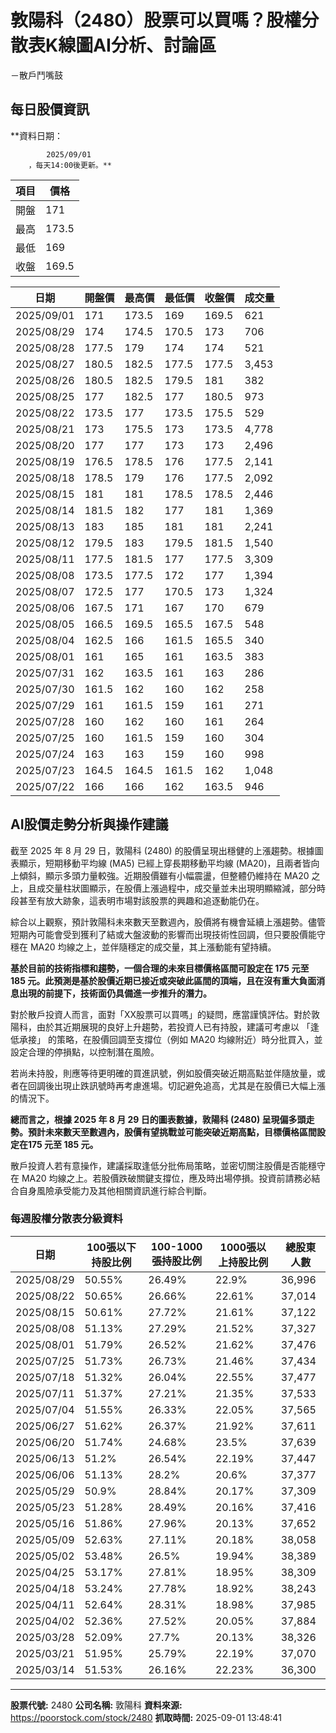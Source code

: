# 敦陽科（2480）股票可以買嗎？股權分散表K線圖AI分析、討論區
－散戶鬥嘴鼓

## 每日股價資訊

**資料日期：
        
            2025/09/01
        ，每天14:00後更新。**

| 項目 | 價格 |
|------|------|
| 開盤 | 171 |
| 最高 | 173.5 |
| 最低 | 169 |
| 收盤 | 169.5 |

| 日期 | 開盤價 | 最高價 | 最低價 | 收盤價 | 成交量 |
|------|--------|--------|--------|--------|--------|
| 2025/09/01 | 171 | 173.5 | 169 | 169.5 | 621 |
| 2025/08/29 | 174 | 174.5 | 170.5 | 173 | 706 |
| 2025/08/28 | 177.5 | 179 | 174 | 174 | 521 |
| 2025/08/27 | 180.5 | 182.5 | 177.5 | 177.5 | 3,453 |
| 2025/08/26 | 180.5 | 182.5 | 179.5 | 181 | 382 |
| 2025/08/25 | 177 | 182.5 | 177 | 180.5 | 973 |
| 2025/08/22 | 173.5 | 177 | 173.5 | 175.5 | 529 |
| 2025/08/21 | 173 | 175.5 | 173 | 173.5 | 4,778 |
| 2025/08/20 | 177 | 177 | 173 | 173 | 2,496 |
| 2025/08/19 | 176.5 | 178.5 | 176 | 177.5 | 2,141 |
| 2025/08/18 | 178.5 | 179 | 176 | 177.5 | 2,092 |
| 2025/08/15 | 181 | 181 | 178.5 | 178.5 | 2,446 |
| 2025/08/14 | 181.5 | 182 | 177 | 181 | 1,369 |
| 2025/08/13 | 183 | 185 | 181 | 181 | 2,241 |
| 2025/08/12 | 179.5 | 183 | 179.5 | 181.5 | 1,540 |
| 2025/08/11 | 177.5 | 181.5 | 177 | 177.5 | 3,309 |
| 2025/08/08 | 173.5 | 177.5 | 172 | 177 | 1,394 |
| 2025/08/07 | 172.5 | 177 | 170.5 | 173 | 1,324 |
| 2025/08/06 | 167.5 | 171 | 167 | 170 | 679 |
| 2025/08/05 | 166.5 | 169.5 | 165.5 | 167.5 | 548 |
| 2025/08/04 | 162.5 | 166 | 161.5 | 165.5 | 340 |
| 2025/08/01 | 161 | 165 | 161 | 163.5 | 383 |
| 2025/07/31 | 162 | 163.5 | 161 | 163 | 286 |
| 2025/07/30 | 161.5 | 162 | 160 | 162 | 258 |
| 2025/07/29 | 161 | 161.5 | 159 | 161 | 271 |
| 2025/07/28 | 160 | 162 | 160 | 161 | 264 |
| 2025/07/25 | 160 | 161.5 | 159 | 160 | 304 |
| 2025/07/24 | 163 | 163 | 159 | 160 | 998 |
| 2025/07/23 | 164.5 | 164.5 | 161.5 | 162 | 1,048 |
| 2025/07/22 | 166 | 166 | 162 | 163.5 | 946 |

## AI股價走勢分析與操作建議

截至 2025 年 8 月 29 日，敦陽科 (2480) 的股價呈現出穩健的上漲趨勢。根據圖表顯示，短期移動平均線 (MA5) 已經上穿長期移動平均線 (MA20)，且兩者皆向上傾斜，顯示多頭力量較強。近期股價雖有小幅震盪，但整體仍維持在 MA20 之上，且成交量柱狀圖顯示，在股價上漲過程中，成交量並未出現明顯縮減，部分時段甚至有放大跡象，這表明市場對該股票的興趣和追逐動能仍在。

綜合以上觀察，預計敦陽科未來數天至數週內，股價將有機會延續上漲趨勢。儘管短期內可能會受到獲利了結或大盤波動的影響而出現技術性回調，但只要股價能守穩在 MA20 均線之上，並伴隨穩定的成交量，其上漲動能有望持續。

**基於目前的技術指標和趨勢，一個合理的未來目標價格區間可設定在 175 元至 185 元。此預測是基於股價近期已接近或突破此區間的頂端，且在沒有重大負面消息出現的前提下，技術面仍具備進一步推升的潛力。**

對於散戶投資人而言，面對「XX股票可以買嗎」的疑問，應當謹慎評估。對於敦陽科，由於其近期展現的良好上升趨勢，若投資人已有持股，建議可考慮以 「逢低承接」 的策略，在股價回調至支撐位（例如 MA20 均線附近）時分批買入，並設定合理的停損點，以控制潛在風險。

若尚未持股，則應等待更明確的買進訊號，例如股價突破近期高點並伴隨放量，或者在回調後出現止跌訊號時再考慮進場。切記避免追高，尤其是在股價已大幅上漲的情況下。

**總而言之，根據 2025 年 8 月 29 日的圖表數據，敦陽科 (2480) 呈現偏多頭走勢。預計未來數天至數週內，股價有望挑戰並可能突破近期高點，目標價格區間設定在175 元至 185 元。**

散戶投資人若有意操作，建議採取逢低分批佈局策略，並密切關注股價是否能穩守在 MA20 均線之上。若股價跌破關鍵支撐位，應及時出場停損。投資前請務必結合自身風險承受能力及其他相關資訊進行綜合判斷。

### 每週股權分散表分級資料

| 日期 | 100張以下持股比例 | 100-1000張持股比例 | 1000張以上持股比例 | 總股東人數 |
|------|-------------------|--------------------|--------------------|----------|
| 2025/08/29 | 50.55% | 26.49% | 22.9% | 36,996 |
| 2025/08/22 | 50.65% | 26.66% | 22.61% | 37,014 |
| 2025/08/15 | 50.61% | 27.72% | 21.61% | 37,122 |
| 2025/08/08 | 51.13% | 27.29% | 21.52% | 37,327 |
| 2025/08/01 | 51.79% | 26.52% | 21.62% | 37,476 |
| 2025/07/25 | 51.73% | 26.73% | 21.46% | 37,434 |
| 2025/07/18 | 51.32% | 26.04% | 22.55% | 37,477 |
| 2025/07/11 | 51.37% | 27.21% | 21.35% | 37,533 |
| 2025/07/04 | 51.55% | 26.33% | 22.05% | 37,565 |
| 2025/06/27 | 51.62% | 26.37% | 21.92% | 37,611 |
| 2025/06/20 | 51.74% | 24.68% | 23.5% | 37,639 |
| 2025/06/13 | 51.2% | 26.54% | 22.19% | 37,447 |
| 2025/06/06 | 51.13% | 28.2% | 20.6% | 37,377 |
| 2025/05/29 | 50.9% | 28.84% | 20.17% | 37,309 |
| 2025/05/23 | 51.28% | 28.49% | 20.16% | 37,416 |
| 2025/05/16 | 51.86% | 27.96% | 20.13% | 37,652 |
| 2025/05/09 | 52.63% | 27.11% | 20.18% | 38,058 |
| 2025/05/02 | 53.48% | 26.5% | 19.94% | 38,389 |
| 2025/04/25 | 53.17% | 27.81% | 18.95% | 38,309 |
| 2025/04/18 | 53.24% | 27.78% | 18.92% | 38,243 |
| 2025/04/11 | 52.64% | 28.31% | 18.98% | 37,985 |
| 2025/04/02 | 52.36% | 27.52% | 20.05% | 37,884 |
| 2025/03/28 | 52.09% | 27.7% | 20.13% | 38,326 |
| 2025/03/21 | 51.95% | 25.79% | 22.19% | 37,070 |
| 2025/03/14 | 51.53% | 26.16% | 22.23% | 36,300 |

---

**股票代號:** 2480
**公司名稱:** 敦陽科
**資料來源:** https://poorstock.com/stock/2480
**抓取時間:** 2025-09-01 13:48:41